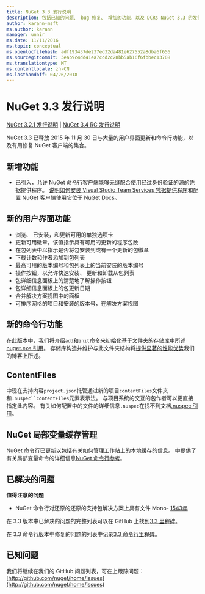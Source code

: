 ```yaml
---
title: NuGet 3.3 发行说明
description: 包括已知的问题、 bug 修复、 增加的功能，以及 DCRs NuGet 3.3 的发行说明。
author: karann-msft
ms.author: karann
manager: unnir
ms.date: 11/11/2016
ms.topic: conceptual
ms.openlocfilehash: adf193437de237ed32da481e627552a8dba6f656
ms.sourcegitcommit: 3eab9c4dd41ea7ccd2c28bb5ab16f6fbbec13708
ms.translationtype: MT
ms.contentlocale: zh-CN
ms.lasthandoff: 04/26/2018
---
```

# <a name="nuget-33-release-notes"></a>NuGet 3.3 发行说明

[NuGet 3.2.1 发行说明](../release-notes/nuget-3.2.1.md) | [NuGet 3.4 RC 发行说明](../release-notes/nuget-3.4-RC.md)

NuGet 3.3 已释放 2015 年 11 月 30 日与大量的用户界面更新和命令行功能，以及有用修复 NuGet 客户端的集合。

## <a name="new-features"></a>新增功能

* 已引入，允许 NuGet 命令行客户端能够无缝配合使用经过身份验证的源的凭据提供程序。 [说明如何安装 Visual Studio Team Services 凭据提供程序](../api/nuget-exe-credential-providers.md)和配置 NuGet 客户端使用它位于 NuGet Docs。

## <a name="new-user-interface-features"></a>新的用户界面功能

* 浏览、 已安装，和更新可用的单独选项卡
* 更新可用徽章，该值指示具有可用的更新的程序包数
* 在包列表中以指示是否将包安装到或有一个更新的包徽章
* 下载计数和作者添加到包列表
* 最高可用的版本编号和包列表上的当前安装的版本编号
* 操作按钮，以允许快速安装、 更新和卸载从包列表
* 包详细信息面板上的清楚地了解操作按钮
* 包详细信息面板上的包更新日期
* 合并解决方案视图中的面板
* 可排序网格的项目和安装的版本号，在解决方案视图

## <a name="new-command-line-features"></a>新的命令行功能

在此版本中，我们将介绍`add`和`init`命令来初始化基于文件夹的存储库中所述[nuget.exe 引用](../tools/nuget-exe-cli-reference.md)。 存储库构造并维护与此文件夹结构将[提供显著的性能优势](http://blog.nuget.org/20150922/Accelerate-Package-Source.html)我们的博客上所述。

## <a name="contentfiles"></a>ContentFiles

中现在支持内容`project.json`托管通过新的项目`contentFiles`文件夹和`.nuspec``contentFiles`元素表示法。  与项目系统的交互的包作者可以更直接指定此内容。  有关如何配置中的文件的详细信息`.nuspec`在找不到文档[.nuspec 引用](../reference/nuspec.md)。

## <a name="nuget-locals-cache-management"></a>NuGet 局部变量缓存管理

NuGet 命令行已更新以包括有关如何管理工作站上的本地缓存的信息。  中提供了有关局部变量命令的详细信息[NuGet 命令行参考](../tools/cli-ref-locals.md)。

## <a name="fixed-issues"></a>已解决的问题

**值得注意的问题**

* NuGet 命令行对还原的还原的支持包解决方案上具有文件 Mono- [1543年](https://github.com/NuGet/Home/issues/1543)

在 3.3 版本中已解决的问题的完整列表可以在 GitHub 上找到[3.3 里程碑](https://github.com/NuGet/Home/issues?q=is%3Aissue+milestone%3A3.3.0+is%3Aclosed)。

在 3.3 命令行版本中修复的问题的列表中记录[3.3 命令行里程碑](https://github.com/NuGet/Home/issues?q=is%3Aissue+is%3Aclosed+milestone%3A3.3.0-commandline)。

## <a name="known-issues"></a>已知问题

我们将继续在我们的 GitHub 问题列表，可在上跟踪问题： [http://github.com/nuget/home/issues](http://github.com/nuget/home/issues)